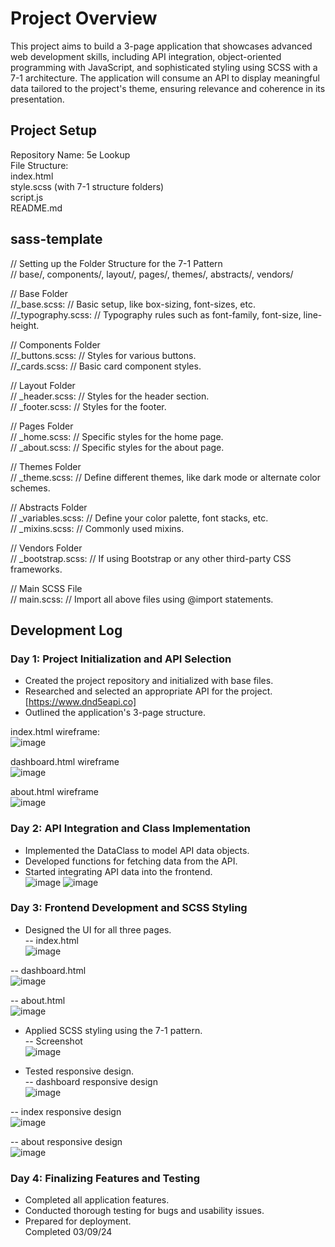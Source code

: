# Project Overview  
This project aims to build a 3-page application that showcases advanced web development skills, including API integration, object-oriented programming with JavaScript, and sophisticated styling using SCSS with a 7-1 architecture. The application will consume an API to display meaningful data tailored to the project's theme, ensuring relevance and coherence in its presentation.  
  
## Project Setup  
Repository Name: 5e Lookup  
File Structure:  
index.html  
style.scss (with 7-1 structure folders)  
script.js  
README.md  

## sass-template
// Setting up the Folder Structure for the 7-1 Pattern  
// base/, components/, layout/, pages/, themes/, abstracts/, vendors/  

// Base Folder  
//_base.scss: // Basic setup, like box-sizing, font-sizes, etc.  
//_typography.scss: // Typography rules such as font-family, font-size, line-height.  

// Components Folder  
//_buttons.scss: // Styles for various buttons.  
//_cards.scss: // Basic card component styles.  

// Layout Folder  
// _header.scss: // Styles for the header section.  
// _footer.scss: // Styles for the footer.  

// Pages Folder  
// _home.scss: // Specific styles for the home page.  
// _about.scss: // Specific styles for the about page.  

// Themes Folder  
// _theme.scss: // Define different themes, like dark mode or alternate color schemes.  

// Abstracts Folder  
// _variables.scss: // Define your color palette, font stacks, etc.  
// _mixins.scss: // Commonly used mixins.  

// Vendors Folder  
// _bootstrap.scss: // If using Bootstrap or any other third-party CSS frameworks.  

// Main SCSS File  
// main.scss: // Import all above files using @import statements.  
  
## Development Log  
### Day 1: Project Initialization and API Selection  
- Created the project repository and initialized with base files.  
- Researched and selected an appropriate API for the project.  
    [https://www.dnd5eapi.co]  
- Outlined the application's 3-page structure.  
  
index.html wireframe:  
![image](https://github.com/rja87sd/5e-Lookup/assets/145504216/1b03e2d2-dda8-49f5-a037-6dfce6974406)  

dashboard.html wireframe  
![image](https://github.com/rja87sd/5e-Lookup/assets/145504216/89d3ec95-66e5-4acf-9c9e-c60a90c781d9)  

about.html wireframe  
![image](https://github.com/rja87sd/5e-Lookup/assets/145504216/f5e33197-b5fa-4f89-a522-05fc41f664d0)  

### Day 2: API Integration and Class Implementation  
- Implemented the DataClass to model API data objects.  
- Developed functions for fetching data from the API.  
- Started integrating API data into the frontend.  
![image](https://github.com/rja87sd/5e-Lookup/assets/145504216/c7a0426a-344d-40c7-bcff-a4f58eaea197)
![image](https://github.com/rja87sd/5e-Lookup/assets/145504216/fe2c3dff-621f-4c6b-8279-2006aa7a1dec)
  
  
### Day 3: Frontend Development and SCSS Styling  
- Designed the UI for all three pages.  
-- index.html  
  ![image](https://github.com/rja87sd/5e-Lookup/assets/145504216/61d18759-5f3d-4c0a-afbd-6b61e9f13f9c)  
  
-- dashboard.html  
![image](https://github.com/rja87sd/5e-Lookup/assets/145504216/685c3ac5-7c85-4384-b0c5-51c6c3801bc0)  
  
-- about.html  
  ![image](https://github.com/rja87sd/5e-Lookup/assets/145504216/20a568a7-53e5-4afd-a8e6-0787f8fe5956)  
  
- Applied SCSS styling using the 7-1 pattern.  
-- Screenshot  
![image](https://github.com/rja87sd/5e-Lookup/assets/145504216/6f2b890f-e007-45ee-94e6-3c756617a2e5)  
  
- Tested responsive design.  
-- dashboard responsive design  
![image](https://github.com/rja87sd/5e-Lookup/assets/145504216/b3b55be1-ae64-4fef-b3be-1378f495e398)

-- index responsive design  
![image](https://github.com/rja87sd/5e-Lookup/assets/145504216/b95ee29f-0bda-45c5-8f62-3df4e94439be)  

-- about responsive design  
![image](https://github.com/rja87sd/5e-Lookup/assets/145504216/93bb9e4a-a7ff-418d-b589-cb50fc3a477b)  
  
### Day 4: Finalizing Features and Testing  
- Completed all application features.  
- Conducted thorough testing for bugs and usability issues.  
- Prepared for deployment.  
  Completed 03/09/24

